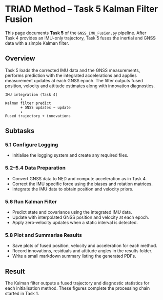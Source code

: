 # TRIAD Method – Task 5 Kalman Filter Fusion

This page documents **Task 5** of the `GNSS_IMU_Fusion.py` pipeline. After Task 4 provides an IMU-only trajectory, Task 5 fuses the inertial and GNSS data with a simple Kalman filter.

## Overview

Task 5 loads the corrected IMU data and the GNSS measurements, performs prediction with the integrated accelerations and applies measurement updates at each GNSS epoch. The filter outputs fused position, velocity and attitude estimates along with innovation diagnostics.

```
IMU integration (Task 4)
       ↓
Kalman filter predict
       + GNSS updates → update
       ↓
Fused trajectory + innovations
```

## Subtasks

### 5.1 Configure Logging
- Initialise the logging system and create any required files.

### 5.2–5.4 Data Preparation
- Convert GNSS data to NED and compute acceleration as in Task 4.
- Correct the IMU specific force using the biases and rotation matrices.
- Integrate the IMU data to obtain position and velocity priors.

### 5.6 Run Kalman Filter
- Predict state and covariance using the integrated IMU data.
- Update with interpolated GNSS position and velocity at each epoch.
- Apply zero‑velocity updates when a static interval is detected.

### 5.8 Plot and Summarise Results
- Save plots of fused position, velocity and acceleration for each method.
- Record innovations, residuals and attitude angles in the results folder.
- Write a small markdown summary listing the generated PDFs.

## Result

The Kalman filter outputs a fused trajectory and diagnostic statistics for each initialisation method. These figures complete the processing chain started in Task 1.
